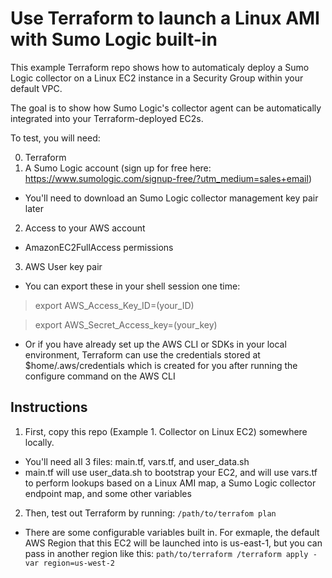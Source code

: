# Use Terraform to launch a Linux AMI with Sumo Logic built-in

This example Terraform repo shows how to automaticaly deploy a Sumo Logic collector on a Linux EC2 instance in a Security Group within your default VPC.

The goal is to show how Sumo Logic's collector agent can be automatically integrated into your Terraform-deployed EC2s.

To test, you will need:

0. Terraform
1. A Sumo Logic account (sign up for free here: https://www.sumologic.com/signup-free/?utm_medium=sales+email)
- You'll need to download an Sumo Logic collector management key pair later
2. Access to your AWS account
- AmazonEC2FullAccess permissions
3. AWS User key pair
- You can export these in your shell session one time:
> export AWS_Access_Key_ID=(your_ID)

> export AWS_Secret_Access_key=(your_key)
- Or if you have already set up the AWS CLI or SDKs in your local environment, Terraform can use the credentials stored at $home/.aws/credentials which is created for you after running the configure command on the AWS CLI


## Instructions

1. First, copy this repo (Example 1. Collector on Linux EC2) somewhere locally. 
- You'll need all 3 files: main.tf, vars.tf, and user_data.sh
- main.tf will use user_data.sh to bootstrap your EC2, and will use vars.tf to perform lookups based on a Linux AMI map, a Sumo Logic collector endpoint map, and some other variables
2. Then, test out Terraform by running: 
```/path/to/terrafom plan```
- There are some configurable variables built in. For exmaple, the default AWS Region that this EC2 will be launched into is us-east-1, but you can pass in another region like this:
```path/to/terraform /terraform apply -var region=us-west-2```
